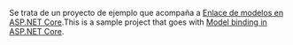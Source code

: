 <span data-ttu-id="328d6-101">Se trata de un proyecto de ejemplo que acompaña a [Enlace de modelos en ASP.NET Core](https://docs.microsoft.com/aspnet/core/mvc/models/model-binding).</span><span class="sxs-lookup"><span data-stu-id="328d6-101">This is a sample project that goes with [Model binding in ASP.NET Core](https://docs.microsoft.com/aspnet/core/mvc/models/model-binding).</span></span>
